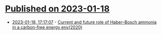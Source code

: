 # [Published on 2023-01-18](index.md)

* [2023-01-18, 17:17:07](https://news.ycombinator.com/item?id=34429623) - [Current and future role of Haber–Bosch ammonia in a carbon-free energy env(2020)](https://pubs.rsc.org/en/content/articlehtml/2020/ee/c9ee02873k)
